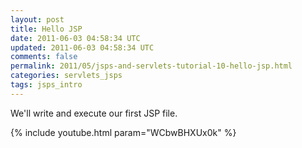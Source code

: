 ```yaml
---           
layout: post
title: Hello JSP
date: 2011-06-03 04:58:34 UTC
updated: 2011-06-03 04:58:34 UTC
comments: false
permalink: 2011/05/jsps-and-servlets-tutorial-10-hello-jsp.html
categories: servlets_jsps
tags: jsps_intro
---
```


We'll write and execute our first JSP file. 

{% include youtube.html param="WCbwBHXUx0k" %}